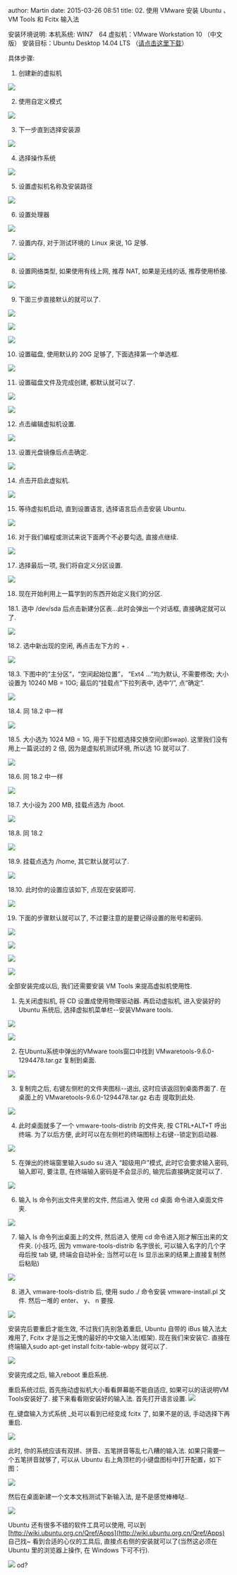 author: Martin
date: 2015-03-26 08:51
title: 02. 使用 VMware 安装 Ubuntu  、VM Tools 和 Fcitx 输入法

安装环境说明:
本机系统: WIN7　64
虚拟机：VMware Workstation 10 （中文版）
安装目标：Ubuntu Desktop 14.04 LTS （[请点击这里下载](http://www.wubantu.com/get-ubuntu-14-04-lts-desktop-iso.html)）

具体步骤:

1. 创建新的虚拟机

![](http://i59.tinypic.com/2jff68n.jpg)

2. 使用自定义模式

![](http://i60.tinypic.com/315ohh1.jpg)

3. 下一步直到选择安装源

![](http://i58.tinypic.com/33vp5af.jpg)

4. 选择操作系统

![](http://i62.tinypic.com/2lw6dz9.jpg)

5. 设置虚拟机名称及安装路径

![](http://i61.tinypic.com/t6e0c2.jpg)

6. 设置处理器

![](http://i60.tinypic.com/16gg5co.jpg)

7. 设置内存, 对于测试环境的 Linux 来说, 1G 足够.

![](http://i58.tinypic.com/16c2e6u.jpg)

8. 设置网络类型, 如果使用有线上网, 推荐 NAT, 如果是无线的话, 推荐使用桥接.

![](http://i58.tinypic.com/2d0ayw4.jpg)

9. 下面三步直接默认的就可以了.

![](http://i58.tinypic.com/34xjr52.jpg)

![](http://i57.tinypic.com/2rn7zeu.jpg)

![](http://i62.tinypic.com/5ufhnp.jpg)

10. 设置磁盘, 使用默认的 20G 足够了, 下面选择第一个单选框.

![](http://i60.tinypic.com/2w20m6q.jpg)

11. 设置磁盘文件及完成创建, 都默认就可以了.

![](http://i58.tinypic.com/ol15l.jpg)

![](http://i60.tinypic.com/msit82.jpg)

12. 点击编辑虚拟机设置.

![](http://i61.tinypic.com/2i7tvnb.jpg)

13. 设置光盘镜像后点击确定.

![](http://i57.tinypic.com/33m7i3q.jpg)

14. 点击开启此虚拟机.

![](http://i60.tinypic.com/5xsfgo.jpg)

15. 等待虚拟机启动, 直到设置语言, 选择语言后点击安装 Ubuntu.

![](http://i62.tinypic.com/nc1209.jpg)

16. 对于我们编程或测试来说下面两个不必要勾选, 直接点继续.

![](http://i60.tinypic.com/ergcxx.jpg)

17. 选择最后一项, 我们将自定义分区设置.

![](http://i62.tinypic.com/2u6pbbd.jpg)

18. 现在开始利用上一篇学到的东西开始定义我们的分区.

18.1. 选中 /dev/sda 后点击新建分区表…此时会弹出一个对话框, 直接确定就可以了.

![](http://i61.tinypic.com/1zlqiwg.jpg)

18.2. 选中新出现的空闲, 再点击左下方的 + .

![](http://i60.tinypic.com/j5e5xc.jpg)

18.3. 下图中的“主分区”，“空间起始位置”， “Ext4 ...”均为默认, 不需要修改; 大小设置为 10240 MB = 10G; 最后的“挂载点”下拉列表中, 选中“/”, 点“确定”.

![](http://i62.tinypic.com/muv1nb.jpg)

18.4. 同 18.2 中一样

![](http://i57.tinypic.com/2uy0v3t.jpg)

18.5. 大小选为 1024 MB = 1G, 用于下拉框选择交换空间(即swap). 这里我们没有用上一篇说过的 2 倍, 因为是虚拟机测试环境, 所以选 1G 就可以了.

![](http://i57.tinypic.com/20k4rr9.jpg)

18.6. 同 18.2 中一样

![](http://i61.tinypic.com/ivjml5.jpg)

18.7. 大小设为 200 MB, 挂载点选为 /boot.

![](http://i62.tinypic.com/2ef25pi.jpg)

18.8. 同 18.2

![](http://i62.tinypic.com/24e6vs7.jpg)

18.9. 挂载点选为 /home, 其它默认就可以了.

![](http://i60.tinypic.com/2chkjlu.jpg)

18.10. 此时你的设置应该如下, 点现在安装即可.

![](http://i59.tinypic.com/2usfjw0.jpg)

19. 下面的步骤默认就可以了, 不过要注意的是要记得设置的账号和密码.

![](http://i57.tinypic.com/9v89k4.jpg)

![](http://i57.tinypic.com/6gy1r7.jpg)

![](http://i59.tinypic.com/aljcaq.jpg)

![](http://i61.tinypic.com/23u6jpy.jpg)

全部安装完成以后, 我们还需要安装 VM Tools 来提高虚拟机使用性.

1. 先关闭虚拟机, 将 CD 设置成使用物理驱动器. 再启动虚拟机, 进入安装好的 Ubuntu 系统后, 选择虚拟机菜单栏--安装VMware tools.

![](http://i61.tinypic.com/29fw7tg.jpg)

![](http://i60.tinypic.com/2vxo9x0.jpg)

2. 在Ubuntu系统中弹出的VMware tools窗口中找到 VMwaretools-9.6.0-1294478.tar.gz 复制到桌面.

![](http://i60.tinypic.com/25gdlia.jpg)

3. 复制完之后, 右键左侧栏的文件夹图标--退出, 这时应该返回到桌面界面了. 在桌面上的 VMwaretools-9.6.0-1294478.tar.gz 右击 提取到此处.

![](http://i60.tinypic.com/2vwfbzo.jpg)

4. 此时桌面就多了一个 vmware-tools-distrib 的文件夹, 按 CTRL+ALT+T 呼出终端. 为了以后方便, 此时可以在左侧栏的终端图标上右键--锁定到启动器.

![](http://i60.tinypic.com/a0h0so.jpg)

5. 在弹出的终端窗里输入sudo su 进入 “超级用户”模式, 此时它会要求输入密码, 输入即可, 要注意, 在终端输入密码是不会显示的, 输完后直接确定就可以了.

![](http://i62.tinypic.com/21oo66b.jpg)

6. 输入 ls 命令列出文件夹里的文件, 然后进入 使用 cd 桌面 命令进入桌面文件夹.

![](http://i61.tinypic.com/jgtq9t.jpg)

7. 输入 ls 命令列出桌面上的文件, 然后进入 使用 cd 命令进入刚才解压出来的文件夹.
(小技巧, 因为 vmware-tools-distrib 名字很长, 可以输入名字的几个字母后按 tab 键, 终端会自动补全; 当然可以在 ls 显示出来的结果上直接复制然后粘贴)

****![](http://i57.tinypic.com/20ayo0l.jpg)****

8. 进入 vmware-tools-distrib 后, 使用 sudo ./ 命令安装 vmware-install.pl 文件. 然后一堆的 enter、 y、 n 要按.

![](http://i58.tinypic.com/5uo8dl.jpg)

安装完后要重启才能生效, 不过我们先别急着重启, Ubuntu 自带的 iBus 输入法太难用了, Fcitx 才是当之无愧的最好的中文输入法(框架). 现在我们来安装它.
直接在终端输入sudo apt-get install fcitx-table-wbpy 就可以了.

![](http://i62.tinypic.com/zisi6h.jpg)

安装完成之后, 输入reboot 重启系统.

重启系统过后, 首先拖动虚拟机大小看看屏幕能不能自适应, 如果可以的话说明VM Tools安装好了.
接下来看看刚安装好的输入法.
首先打开语言设置.
![](http://i58.tinypic.com/2m7vo.jpg)

在_键盘输入方式系统 _处可以看到已经变成 fcitx 了, 如果不是的话, 手动选择下再重启.

![](http://i60.tinypic.com/wsv1pd.jpg)

此时, 你的系统应该有双拼、拼音、五笔拼音等乱七八糟的输入法. 如果只需要一个五笔拼音就够了, 可以从 Ubuntu 右上角顶栏的小键盘图标中打开配置，如下图：

![](http://i59.tinypic.com/11ljxie.jpg)

然后在桌面新建一个文本文档测试下新输入法, 是不是感觉棒棒哒..

![](http://i62.tinypic.com/349citu.jpg)

Ubuntu 还有很多不错的软件工具可以使用, 可以到 [http://wiki.ubuntu.org.cn/Qref/Apps](http://wiki.ubuntu.org.cn/Qref/Apps) 自己找~
看到合适的心仪的工具后, 直接点右侧的安装就可以了(当然这必须在 Ubuntu 里的浏览器上操作, 在 Windows 下可不行).

![](http://i60.tinypic.com/10n85s9.jpg)
od?
